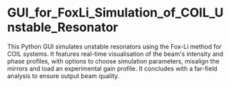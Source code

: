 # GUI_for_FoxLi_Simulation_of_COIL_Unstable_Resonator
This Python GUI simulates unstable resonators using the Fox-Li method for COIL systems. It features real-time visualisation of the beam's intensity and phase profiles, with options to choose simulation parameters, misalign the mirrors and load an experimental gain profile. It concludes with a far-field analysis to ensure output beam quality.
